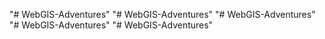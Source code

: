 "# WebGIS-Adventures" 
"# WebGIS-Adventures" 
"# WebGIS-Adventures" 
"# WebGIS-Adventures" 
"# WebGIS-Adventures" 
